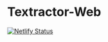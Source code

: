 # Textractor-Web

[![Netlify Status](https://api.netlify.com/api/v1/badges/dda2735d-04af-4c9f-966b-1e91c74dfe12/deploy-status)](https://app.netlify.com/sites/textractor/deploys)